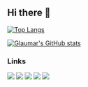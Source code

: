 ## Hi there 👋

<!--
**glaumar/glaumar** is a ✨ _special_ ✨ repository because its `README.md` (this file) appears on your GitHub profile.

Here are some ideas to get you started:

- 🔭 I’m currently working on ...
- 🌱 I’m currently learning ...
- 👯 I’m looking to collaborate on ...
- 🤔 I’m looking for help with ...
- 💬 Ask me about ...
- 📫 How to reach me: ...
- 😄 Pronouns: ...
- ⚡ Fun fact: ...
-->


[![Top Langs](https://github-readme-stats.vercel.app/api/top-langs/?username=glaumar&langs_count=6&layout=compact&hide=html&theme=dark)](https://github.com/anuraghazra/github-readme-stats)

[![Glaumar's GitHub stats](https://github-readme-stats.vercel.app/api?username=glaumar&show_icons=true&theme=dark)](https://github.com/anuraghazra/github-readme-stats) 



### Links  
[![](https://img.shields.io/badge/Blog-21759B?logo=wordpress&logoColor=white)](https://blog.geekgo.tech/)
[![](https://img.shields.io/badge/GoToSocial-6364FF?logo=mastodon&logoColor=white)](https://social.geekgo.tech/@glaumar)
[![](https://img.shields.io/badge/Telegram-26A5E4?logo=telegram&logoColor=white)](https://t.me/misaka2501)
[![](https://img.shields.io/badge/Github-181717?logo=github&logoColor=white)](https://github.com/glaumar)
[![](https://img.shields.io/badge/Paypal-003087?logo=paypal&logoColor=white)](https://paypal.me/misaka2501)



